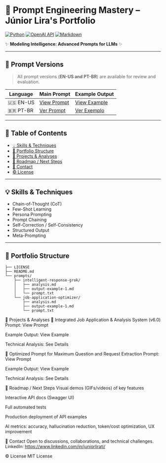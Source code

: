 # 🌟 Prompt Engineering Mastery – Júnior Lira's Portfolio

[![Python](https://img.shields.io/badge/Python-3776AB?style=for-the-badge&logo=python&logoColor=white)](https://www.python.org/)
[![OpenAI API](https://img.shields.io/badge/OpenAI_API-412991?style=for-the-badge&logo=openai&logoColor=white)](https://openai.com/docs/api-reference)
[![Markdown](https://img.shields.io/badge/Made%20with-Markdown-000000.svg?style=for-the-badge)](https://www.markdownguide.org/)

✨ **Modeling Intelligence: Advanced Prompts for LLMs** ✨

---

## 📑 Prompt Versions

> All prompt versions (**EN-US and PT-BR**) are available for review and evaluation.

| Language | Main Prompt | Example Output |
|----------|-------------|---------------|
| 🇺🇸 EN-US | [View Prompt](prompts/job-application-optimizer/prompt.txt) | [View Example](prompts/job-application-optimizer/output-example-1.md) |
| 🇧🇷 PT-BR | [Ver Prompt](prompts/job-application-optimizer/prompt.txt) | [Ver Exemplo](prompts/job-application-optimizer/output-example-1.md) |

---

## 📝 Table of Contents

- [💡 Skills & Techniques](#-skills--techniques)
- [📂 Portfolio Structure](#-portfolio-structure)
- [🎯 Projects & Analyses](#-projects--analyses)
- [🚀 Roadmap / Next Steps](#-roadmap--next-steps)
- [🤝 Contact](#-contact)
- [© License](#-license)

---

## 💡 Skills & Techniques

- Chain-of-Thought (CoT)
- Few-Shot Learning
- Persona Prompting
- Prompt Chaining
- Self-Correction / Self-Consistency
- Structured Output
- Meta-Prompting

---

## 📂 Portfolio Structure

```.
├── LICENSE
├── README.md
└── prompts/
    ├── intelligent-response-grok/
    │   ├── analysis.md
    │   ├── output-example-1.md
    │   └── prompt.txt
    └── job-application-optimizer/
        ├── analysis.md
        ├── output-example-1.md
        └── prompt.txt
```

🎯 Projects & Analyses
🚀 Integrated Job Application & Analysis System (v6.0)
Prompt: View Prompt

Example Output: View Example

Technical Analysis: See Details

🧠 Optimized Prompt for Maximum Question and Request Extraction
Prompt: View Prompt

Example Output: View Example

Technical Analysis: See Details

🚀 Roadmap / Next Steps
Visual demos (GIFs/videos) of key features

Interactive API docs (Swagger UI)

Full automated tests

Production deployment of API examples

AI metrics: accuracy, hallucination reduction, token/cost optimization, UX improvement

🤝 Contact
Open to discussions, collaborations, and technical challenges.
LinkedIn: https://www.linkedin.com/in/juniorlirati/

© License
MIT License
